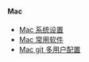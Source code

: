 #### Mac
- <a href="./mac/system_preferences.md">Mac 系统设置</a>
- <a href="./mac/software.md">Mac 常用软件</a>
- <a href="./mac/git.md">Mac git 多用户配置</a>